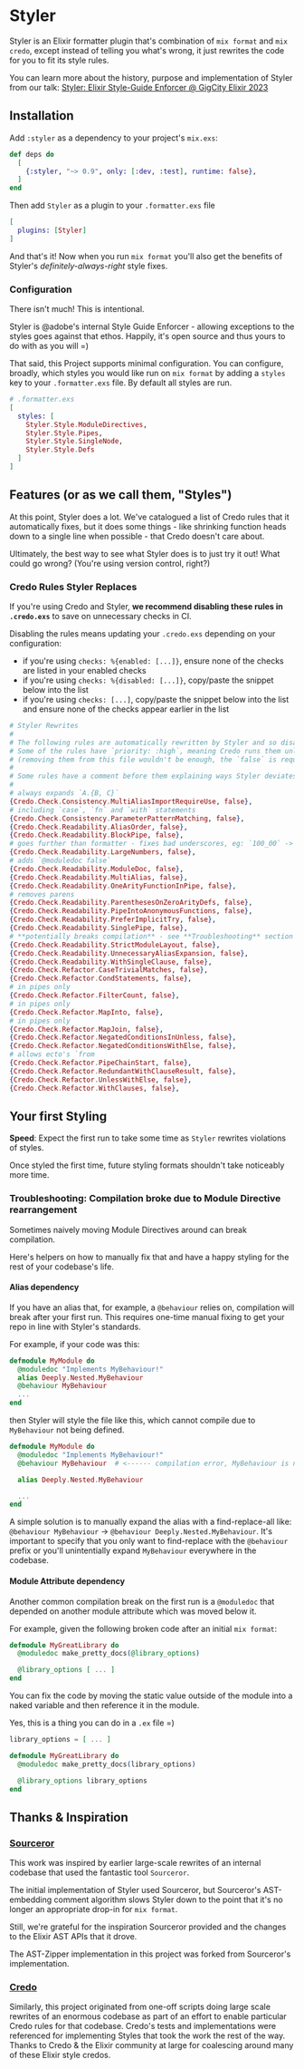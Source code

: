 # Styler

Styler is an Elixir formatter plugin that's combination of `mix format` and `mix credo`, except instead of telling
you what's wrong, it just rewrites the code for you to fit its style rules.

You can learn more about the history, purpose and implementation of Styler from our talk: [Styler: Elixir Style-Guide Enforcer @ GigCity Elixir 2023](https://www.youtube.com/watch?v=6pF8Hl5EuD4)

## Installation

Add `:styler` as a dependency to your project's `mix.exs`:

```elixir
def deps do
  [
    {:styler, "~> 0.9", only: [:dev, :test], runtime: false},
  ]
end
```

Then add `Styler` as a plugin to your `.formatter.exs` file

```elixir
[
  plugins: [Styler]
]
```

And that's it! Now when you run `mix format` you'll also get the benefits of Styler's *definitely-always-right* style fixes.

### Configuration

There isn't much! This is intentional.

Styler is @adobe's internal Style Guide Enforcer - allowing exceptions to the styles goes against that ethos. Happily, it's open source and thus yours to do with as you will =)

That said, this Project supports minimal configuration. You can configure, broadly, which styles you would like run on `mix format` by adding a `styles` key to your `.formatter.exs` file. By default all styles are run.

```elixir
# .formatter.exs
[
  styles: [
    Styler.Style.ModuleDirectives,
    Styler.Style.Pipes,
    Styler.Style.SingleNode,
    Styler.Style.Defs
  ]
]
```

## Features (or as we call them, "Styles")

At this point, Styler does a lot. We've catalogued a list of Credo rules that it automatically fixes, but it does some things -
like shrinking function heads down to a single line when possible - that Credo doesn't care about.

Ultimately, the best way to see what Styler does is to just try it out! What could go wrong? (You're using version control, right?)

### Credo Rules Styler Replaces

If you're using Credo and Styler, **we recommend disabling these rules in `.credo.exs`** to save on unnecessary checks in CI.

Disabling the rules means updating your `.credo.exs` depending on your configuration:

- if you're using `checks: %{enabled: [...]}`, ensure none of the checks are listed in your enabled checks
- if you're using `checks: %{disabled: [...]}`, copy/paste the snippet below into the list
- if you're using `checks: [...]`, copy/paste the snippet below into the list and ensure none of the checks appear earlier in the list

```elixir
# Styler Rewrites
#
# The following rules are automatically rewritten by Styler and so disabled here to save time
# Some of the rules have `priority: :high`, meaning Credo runs them unless we explicitly disable them
# (removing them from this file wouldn't be enough, the `false` is required)
#
# Some rules have a comment before them explaining ways Styler deviates from the Credo rule.
#
# always expands `A.{B, C}`
{Credo.Check.Consistency.MultiAliasImportRequireUse, false},
# including `case`, `fn` and `with` statements
{Credo.Check.Consistency.ParameterPatternMatching, false},
{Credo.Check.Readability.AliasOrder, false},
{Credo.Check.Readability.BlockPipe, false},
# goes further than formatter - fixes bad underscores, eg: `100_00` -> `10_000`
{Credo.Check.Readability.LargeNumbers, false},
# adds `@moduledoc false`
{Credo.Check.Readability.ModuleDoc, false},
{Credo.Check.Readability.MultiAlias, false},
{Credo.Check.Readability.OneArityFunctionInPipe, false},
# removes parens
{Credo.Check.Readability.ParenthesesOnZeroArityDefs, false},
{Credo.Check.Readability.PipeIntoAnonymousFunctions, false},
{Credo.Check.Readability.PreferImplicitTry, false},
{Credo.Check.Readability.SinglePipe, false},
# **potentially breaks compilation** - see **Troubleshooting** section below
{Credo.Check.Readability.StrictModuleLayout, false},
{Credo.Check.Readability.UnnecessaryAliasExpansion, false},
{Credo.Check.Readability.WithSingleClause, false},
{Credo.Check.Refactor.CaseTrivialMatches, false},
{Credo.Check.Refactor.CondStatements, false},
# in pipes only
{Credo.Check.Refactor.FilterCount, false},
# in pipes only
{Credo.Check.Refactor.MapInto, false},
# in pipes only
{Credo.Check.Refactor.MapJoin, false},
{Credo.Check.Refactor.NegatedConditionsInUnless, false},
{Credo.Check.Refactor.NegatedConditionsWithElse, false},
# allows ecto's `from
{Credo.Check.Refactor.PipeChainStart, false},
{Credo.Check.Refactor.RedundantWithClauseResult, false},
{Credo.Check.Refactor.UnlessWithElse, false},
{Credo.Check.Refactor.WithClauses, false},
 ```

## Your first Styling

**Speed**: Expect the first run to take some time as `Styler` rewrites violations of styles.

Once styled the first time, future styling formats shouldn't take noticeably more time.

### Troubleshooting: Compilation broke due to Module Directive rearrangement

Sometimes naively moving Module Directives around can break compilation.

Here's helpers on how to manually fix that and have a happy styling for the rest of
your codebase's life.

#### Alias dependency

If you have an alias that, for example, a `@behaviour` relies on, compilation will break after your first run.
This requires one-time manual fixing to get your repo in line with Styler's standards.

For example, if your code was this:
```elixir
defmodule MyModule do
  @moduledoc "Implements MyBehaviour!"
  alias Deeply.Nested.MyBehaviour
  @behaviour MyBehaviour
  ...
end
```

then Styler will style the file like this, which cannot compile due to `MyBehaviour` not being defined.

```elixir
defmodule MyModule do
  @moduledoc "Implements MyBehaviour!"
  @behaviour MyBehaviour  # <------ compilation error, MyBehaviour is not defined!

  alias Deeply.Nested.MyBehaviour

  ...
end
```

A simple solution is to manually expand the alias with a find-replace-all like:
`@behaviour MyBehaviour` -> `@behaviour Deeply.Nested.MyBehaviour`. It's important to specify that you only want to
find-replace with the `@behaviour` prefix or you'll unintentially expand `MyBehaviour` everywhere in the codebase.

#### Module Attribute dependency

Another common compilation break on the first run is a `@moduledoc` that depended on another module attribute which
was moved below it.

For example, given the following broken code after an initial `mix format`:

```elixir
defmodule MyGreatLibrary do
  @moduledoc make_pretty_docs(@library_options)

  @library_options [ ... ]
end
```

You can fix the code by moving the static value outside of the module into a naked variable and then reference it in the module.

Yes, this is a thing you can do in a `.ex` file =)

```elixir
library_options = [ ... ]

defmodule MyGreatLibrary do
  @moduledoc make_pretty_docs(library_options)

  @library_options library_options
end
```

## Thanks & Inspiration

### [Sourceror](https://github.com/doorgan/sourceror/)

This work was inspired by earlier large-scale rewrites of an internal codebase that used the fantastic tool `Sourceror`.

The initial implementation of Styler used Sourceror, but Sourceror's AST-embedding comment algorithm slows Styler down to
the point that it's no longer an appropriate drop-in for `mix format`.

Still, we're grateful for the inspiration Sourceror provided and the changes to the Elixir AST APIs that it drove.

The AST-Zipper implementation in this project was forked from Sourceror's implementation.

### [Credo](https://github.com/rrrene/credo/)

Similarly, this project originated from one-off scripts doing large scale rewrites of an enormous codebase as part of an
effort to enable particular Credo rules for that codebase. Credo's tests and implementations were referenced for implementing
Styles that took the work the rest of the way. Thanks to Credo & the Elixir community at large for coalescing around
many of these Elixir style credos.
